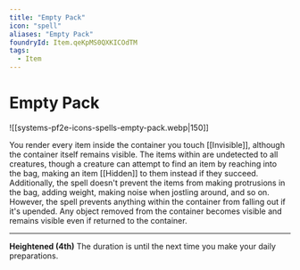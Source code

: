 ```yaml
---
title: "Empty Pack"
icon: "spell"
aliases: "Empty Pack"
foundryId: Item.qeKpMS0QXKICOdTM
tags:
  - Item
---
```


# Empty Pack
![[systems-pf2e-icons-spells-empty-pack.webp|150]]

You render every item inside the container you touch [[Invisible]], although the container itself remains visible. The items within are undetected to all creatures, though a creature can attempt to find an item by reaching into the bag, making an item [[Hidden]] to them instead if they succeed. Additionally, the spell doesn't prevent the items from making protrusions in the bag, adding weight, making noise when jostling around, and so on. However, the spell prevents anything within the container from falling out if it's upended. Any object removed from the container becomes visible and remains visible even if returned to the container.

* * *

**Heightened (4th)** The duration is until the next time you make your daily preparations.
